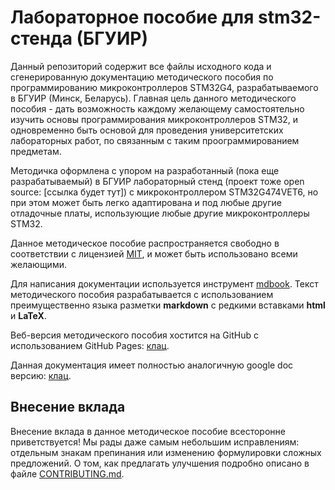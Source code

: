 # Лабораторное пособие для stm32-стенда (БГУИР)

Данный репозиторий содержит все файлы исходного кода и сгенерированную документацию методического пособия по программированию микроконтроллеров STM32G4, разрабатываемого в БГУИР (Минск, Беларусь). Главная цель данного методического пособия - дать возможность каждому желающему самостоятельно изучить основы программирования микроконтроллеров STM32, и одновременно быть основой для проведения университетских лабораторных работ, по связанным с таким проограммированием предметам. 

Методичка оформлена с упором на разработанный (пока еще разрабатываемый) в БГУИР лабораторный стенд (проект тоже open source: [ссылка будет тут]) с микроконтроллером STM32G474VET6, но при этом может быть легко адаптирована и под любые другие отладочные платы, использующие любые другие микроконтроллеры STM32.

Данное методическое пособие распространяется свободно в соответствии с лицензией [MIT](LICENSE), и может быть использовано всеми желающими.

Для написания документации используется инструмент [mdbook](https://github.com/rust-lang/mdBook). Текст методического пособия разрабатывается с использованием преимущественно языка разметки **markdown** с редкими вставками **html** и **LaTeX**.

Веб-версия методического пособия хостится на GitHub с использованием GitHub Pages: [клац](https://trimple.github.io/stm32-stand-manual/).

Данная документация имеет полностью аналогичную google doc версию: [клац](https://docs.google.com/document/d/16ZLn94QkGjEROh_aVhy7HCROGMXPpwyNA-5Vw0vRHU8/edit?usp=sharing).

## Внесение вклада

Внесение вклада в данное методическое пособие всесторонне приветствуется! Мы рады даже самым небольшим исправлениям: отдельным знакам препинания или изменению формулировки сложных предложений. О том, как предлагать улучшения подробно описано в файле [CONTRIBUTING.md](/CONTRIBUTING.md).
